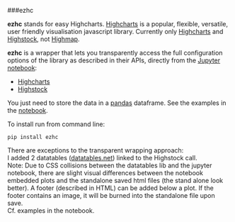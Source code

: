 ###ezhc

**ezhc** stands for easy Highcharts.
[Highcharts](http://www.highcharts.com/) is a popular, flexible, versatile, user friendly visualisation javascript library.
Currently only [Highcharts](http://www.highcharts.com/demo) and [Highstock](http://www.highcharts.com/stock/demo), not [Highmap](http://www.highcharts.com/maps/demo).

**ezhc** is a wrapper that lets you transparently access the full configuration options of the library as described in their APIs, directly from the [Jupyter notebook](http://jupyter.org/):
+ [Highcharts](http://api.highcharts.com/highcharts)
+ [Highstock](http://api.highcharts.com/highstock)

You just need to store the data in a [pandas](http://pandas.pydata.org/) dataframe.
See the examples in the [notebook](http://nbviewer.ipython.org/github/oscar6echo/ezhc/blob/master/demo_ezhc.ipynb).

To install run from command line:
```
pip install ezhc
```

There are exceptions to the transparent wrapping approach:  
I added 2 datatables ([datatables.net](http://datatables.net/)) linked to the Highstock call.  
Note: Due to CSS collisions between the datatables lib and the jupyter notebook, there are slight visual differences between the notebook embedded plots and the standalone saved html files (the stand alone look better).
A footer (described in HTML) can be added below a plot. If the footer contains an image, it will be burned into the standalone file upon save.  
Cf. examples in the notebook.  
